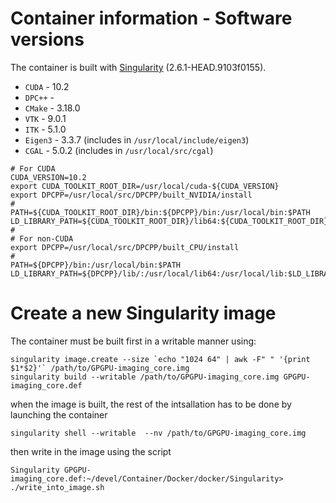 Container information - Software versions
=========================================

The container is built with [Singularity](https://sylabs.io/docs/) (2.6.1-HEAD.9103f0155).

* `CUDA` - 10.2
* `DPC++` - 
* `CMake` - 3.18.0
* `VTK` - 9.0.1
* `ITK` - 5.1.0
* `Eigen3` - 3.3.7 (includes in `/usr/local/include/eigen3`)
* `CGAL` - 5.0.2 (includes in `/usr/local/src/cgal`)

``` {.bash}
# For CUDA
CUDA_VERSION=10.2
export CUDA_TOOLKIT_ROOT_DIR=/usr/local/cuda-${CUDA_VERSION}
export DPCPP=/usr/local/src/DPCPP/built_NVIDIA/install
#
PATH=${CUDA_TOOLKIT_ROOT_DIR}/bin:${DPCPP}/bin:/usr/local/bin:$PATH 
LD_LIBRARY_PATH=${CUDA_TOOLKIT_ROOT_DIR}/lib64:${CUDA_TOOLKIT_ROOT_DIR}/lib64/stubs:${DPCPP}/lib/:/usr/local/lib64:/usr/local/lib:$LD_LIBRARY_PATH
#
# For non-CUDA
export DPCPP=/usr/local/src/DPCPP/built_CPU/install
#
PATH=${DPCPP}/bin:/usr/local/bin:$PATH 
LD_LIBRARY_PATH=${DPCPP}/lib/:/usr/local/lib64:/usr/local/lib:$LD_LIBRARY_PATH
```


Create a new Singularity image
==============================

The container must be built first in a writable manner using:

``` {.bash}
singularity image.create --size `echo "1024 64" | awk -F" " '{print $1*$2}'` /path/to/GPGPU-imaging_core.img
singularity build --writable /path/to/GPGPU-imaging_core.img GPGPU-imaging_core.def
```

when the image is built, the rest of the intsallation has to be done by launching the container

``` {.bash}
singularity shell --writable  --nv /path/to/GPGPU-imaging_core.img
```

then write in the image using the script

``` {.bash}
Singularity GPGPU-imaging_core.def:~/devel/Container/Docker/docker/Singularity> ./write_into_image.sh
```
